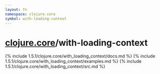 ```yaml
---
layout: fn
namespace: clojure.core
symbol: with-loading-context
---
```


# [clojure.core](../)/with-loading-context

{% include 1.5.1/clojure.core/with_loading_context/docs.md %}
{% include 1.5.1/clojure.core/with_loading_context/examples.md %}
{% include 1.5.1/clojure.core/with_loading_context/src.md %}

